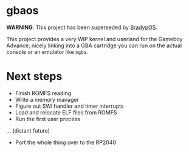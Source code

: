 # gbaos

**WARNING**: This project has been superseded by
[BradypOS](https://github.com/tgesthuizen/BradypOS/).

This project provides a very WIP kernel and userland for the Gameboy
Advance, nicely linking into a GBA cartridge you can run on the actual
console or an emulator like `mgba`.

# Next steps

- Finish ROMFS reading
- Write a memory manager
- Figure out SWI handler and timer interrupts
- Load and relocate ELF files from ROMFS
- Run the first user process

... (distant future)
- Port the whole thing over to the RP2040
